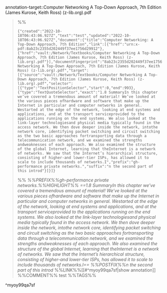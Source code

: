 annotation-target::Computer Networking A Top-Down Approach, 7th Edition (James Kurose, Keith Ross) (z-lib.org).pdf

>%%
>```annotation-json
>{"created":"2022-10-18T06:43:06.927Z","text":"test","updated":"2022-10-18T06:43:06.927Z","document":{"title":"Computer Networking: A Top-Down Approach, 7th Edition","link":[{"href":"urn:x-pdf:8ab23c2355d202449f37ee1756d29912"},{"href":"vault:/Network/Textbooks/Computer Networking A Top-Down Approach, 7th Edition (James Kurose, Keith Ross) (z-lib.org).pdf"}],"documentFingerprint":"8ab23c2355d202449f37ee1756d29912"},"uri":"vault:/Network/Textbooks/Computer Networking A Top-Down Approach, 7th Edition (James Kurose, Keith Ross) (z-lib.org).pdf","target":[{"source":"vault:/Network/Textbooks/Computer Networking A Top-Down Approach, 7th Edition (James Kurose, Keith Ross) (z-lib.org).pdf","selector":[{"type":"TextPositionSelector","start":0,"end":993},{"type":"TextQuoteSelector","exact":"1.8 SummaryIn this chapter we’ve covered a tremendous amount of material! We’ve looked at the various pieces ofhardware and software that make up the Internet in particular and computer networks in general. Westarted at the edge of the network, looking at end systems and applications, and at the transport serviceprovided to the applications running on the end systems. We also looked at the link-layer technologiesand physical media typically found in the access network. We then dove deeper inside the network, intothe network core, identifying packet switching and circuit switching as the two basic approaches fortransporting data through a telecommunication network, and we examined the strengths andweaknesses of each approach. We also examined the structure of the global Internet, learning that theInternet is a network of networks. We saw that the Internet’s hierarchical structure, consisting of higher-and lower-tier ISPs, has allowed it to scale to include thousands of networks.I","prefix":"gh-performance private networks.","suffix":"n the second part of this introd"}]}]}
>```
>%%
>*%%PREFIX%%gh-performance private networks.%%HIGHLIGHT%% ==1.8 SummaryIn this chapter we’ve covered a tremendous amount of material! We’ve looked at the various pieces ofhardware and software that make up the Internet in particular and computer networks in general. Westarted at the edge of the network, looking at end systems and applications, and at the transport serviceprovided to the applications running on the end systems. We also looked at the link-layer technologiesand physical media typically found in the access network. We then dove deeper inside the network, intothe network core, identifying packet switching and circuit switching as the two basic approaches fortransporting data through a telecommunication network, and we examined the strengths andweaknesses of each approach. We also examined the structure of the global Internet, learning that theInternet is a network of networks. We saw that the Internet’s hierarchical structure, consisting of higher-and lower-tier ISPs, has allowed it to scale to include thousands of networks.I== %%POSTFIX%%n the second part of this introd*
>%%LINK%%[[#^myoy99qa7sf|show annotation]]
>%%COMMENT%%
>test
>%%TAGS%%
>
^myoy99qa7sf
